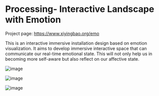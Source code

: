# Processing- Interactive Landscape with Emotion

Project page: https://www.xiyingbao.org/emo

This is an interactive immersive installation design based on emotion visualization. It aims to develop immersive interactive space that can communicate our real-time emotional state. This will not only help us in becoming more self-aware but also reflect on our affective state.



![image](https://github.com/ariaxxxi/Emotion-interactive-Landscape/assets/87568028/d99fb807-9472-46ef-a949-ce77910a825d)

![image](https://github.com/ariaxxxi/Emotion-interactive-Landscape/assets/87568028/6a3786f0-e584-419c-86e1-1ec93b8674b0)

![image](https://github.com/ariaxxxi/Emotion-interactive-Landscape/assets/87568028/ad08dffe-86de-43ee-82ab-99456a90f357)

